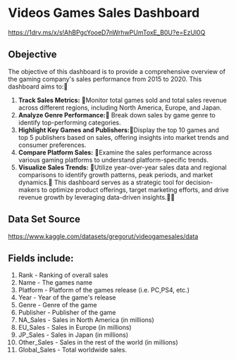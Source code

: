 # Videos Games Sales Dashboard 
https://1drv.ms/x/s!AhBPgcYooeD7nWrhwPUmToxE_B0U?e=EzUl0Q

## Obejective

The objective of this dashboard is to provide a comprehensive overview of the gaming company's sales performance from 2015 to 2020. This dashboard aims to:
1. **Track Sales Metrics:** Monitor total games sold and total sales revenue across different regions, including North America, Europe, and Japan.
2. **Analyze Genre Performance:** Break down sales by game genre to identify top-performing categories.
3. **Highlight Key Games and Publishers:**Display the top 10 games and top 5 publishers based on sales, offering insights into market trends and consumer preferences.
4. **Compare Platform Sales:** Examine the sales performance across various gaming platforms to understand platform-specific trends.
5. **Visualize Sales Trends:** Utilize year-over-year sales data and regional comparisons to identify growth patterns, peak periods, and market dynamics.
This dashboard serves as a strategic tool for decision-makers to optimize product offerings, target marketing efforts, and drive revenue growth by leveraging data-driven insights.


## Data Set Source 
https://www.kaggle.com/datasets/gregorut/videogamesales/data

## Fields include: 
1. Rank - Ranking of overall sales
2. Name - The games name
3. Platform - Platform of the games release (i.e. PC,PS4, etc.)
4. Year - Year of the game's release
5. Genre - Genre of the game
6. Publisher - Publisher of the game
7. NA_Sales - Sales in North America (in millions)
8. EU_Sales - Sales in Europe (in millions)
9. JP_Sales - Sales in Japan (in millions)
10. Other_Sales - Sales in the rest of the world (in millions)
11. Global_Sales - Total worldwide sales.
